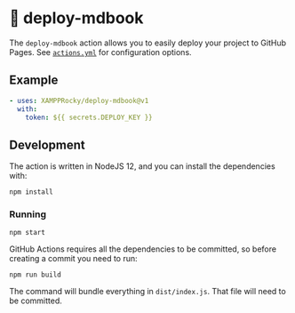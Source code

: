 # 📘 deploy-mdbook

The `deploy-mdbook` action allows you to easily deploy your project to GitHub
Pages. See [`actions.yml`] for configuration options.

[`actions.yml`]: ./actions.yml

## Example
```yaml
- uses: XAMPPRocky/deploy-mdbook@v1
  with:
    token: ${{ secrets.DEPLOY_KEY }}
```

## Development

The action is written in NodeJS 12, and you can install the dependencies with:

```
npm install
```

### Running

```
npm start
```

GitHub Actions requires all the dependencies to be committed, so before
creating a commit you need to run:

```
npm run build
```

The command will bundle everything in `dist/index.js`. That file will need to
be committed.
